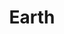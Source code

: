 ---
title: Earth
permalink: /Earth
type: Class
subclass-of: /ElementType
enumeration-member: true
subclass-chain:
  - https://schema.org/Thing
  - https://schema.org/Intangible
  - https://schema.org/Enumeration
class-comment: The earth elemental type. Commonly associated with protective Spells.
---